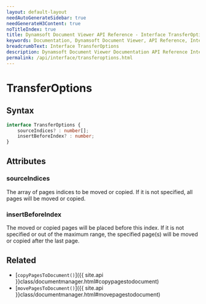 ```yaml
---
layout: default-layout
needAutoGenerateSidebar: true
needGenerateH3Content: true
noTitleIndex: true
title: Dynamsoft Document Viewer API Reference - Interface TransferOptions
keywords: Documentation, Dynamsoft Document Viewer, API Reference, Interface TransferOptions
breadcrumbText: Interface TransferOptions
description: Dynamsoft Document Viewer Documentation API Reference Interface TransferOptions Page
permalink: /api/interface/transferoptions.html
---
```


# TransferOptions

## Syntax

```typescript
interface TransferOptions {
    sourceIndices? : number[];
    insertBeforeIndex? : number;
}
```

## Attributes

### sourceIndices

The array of pages indices to be moved or copied. If it is not specified, all pages will be moved or copied.

### insertBeforeIndex

The moved or copied pages will be placed before this index. If it is not specified or out of the maximum range, the specified page(s) will be moved or copied after the last page.


## Related

- [`copyPagesToDocument()`]({{ site.api }}class/documentmanager.html#copypagestodocument)
- [`movePagesToDocument()`]({{ site.api }}class/documentmanager.html#movepagestodocument)